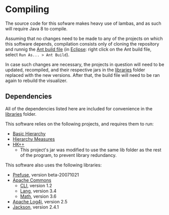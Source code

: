 # Compiling

The source code for this sofware makes heavy use of lambas, and as such will require Java 8 to compile.

Assuming that no changes need to be made to any of the projects on which this software depends, compilation consists only of cloning the repository and runnig the [Ant build file](ant_build.xml) (in [Eclipse](https://www.eclipse.org/): right click on the Ant build file, select `Run As... > Ant Build`).

In case such changes are necessary, the projects in question will need to be updated, recompiled, and their respective jars in the [libraries](lib) folder replaced with the new versions. After that, the build file will need to be ran again to rebuild the visualizer.

## Dependencies

All of the dependencies listed here are included for convenience in the [libraries](lib) folder.

This software relies on the following projects, and requires them to run:

- [Basic Hierarchy](https://github.com/toSterr/basic_hierarchy/)
- [Hierarchy Measures](https://github.com/toSterr/hierarchy_measures/)
- [HK++](https://github.com/toSterr/hkplusplus/)
	- This project's jar was modified to use the same lib folder as the rest of the program, to prevent library redundancy.

This software also uses the following libraries:

- [Prefuse](http://prefuse.org/), version beta-20071021
- [Apache Commons](https://commons.apache.org/)
    - [CLI](https://commons.apache.org/proper/commons-cli/), version 1.2
    - [Lang](https://commons.apache.org/proper/commons-lang/), version 3.4
    - [Math](https://commons.apache.org/proper/commons-math/), version 3.6
- [Apache Log4j](http://logging.apache.org/log4j/2.x/), version 2.5
- [Jackson](https://github.com/FasterXML/jackson), version 2.4.1
